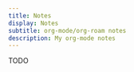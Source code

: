 ```yaml
---
title: Notes
display: Notes
subtitle: org-mode/org-roam notes
description: My org-mode notes
---
```


TODO